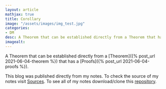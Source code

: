 ```yaml
---
layout: article
mathjax: true
title: Corollary
image: "/assets/images/img_test.jpg"
categories:
- DM
desc: A Theorem that can be established directly from a Theorem that has a Proofs. 
imagealt: 
---
```


A Theorem that can be established directly from a [Theorem]({% post_url 2021-06-04-theorem %}) that has a [Proofs]({% post_url 2021-06-04-proofs %}).

This blog was published directly from my notes.
To check the source of my notes visit [Sources](sources.html).
To see all of my notes download/clone this [repository](https://github.com/bovem/CS).